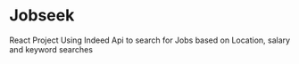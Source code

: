 # Jobseek
React Project Using Indeed Api to search for Jobs based on Location, salary and keyword searches
